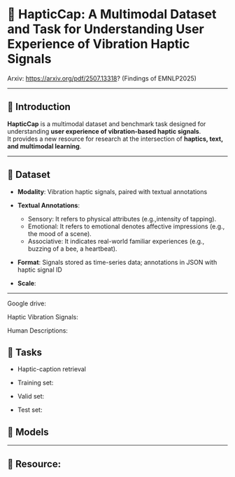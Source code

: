 # 📌 HapticCap: A Multimodal Dataset and Task for Understanding User Experience of Vibration Haptic Signals

Arxiv: https://arxiv.org/pdf/2507.13318? (Findings of EMNLP2025) 

---

## 📖 Introduction
**HapticCap** is a multimodal dataset and benchmark task designed for understanding **user experience of vibration-based haptic signals**.  
It provides a new resource for research at the intersection of **haptics, text, and multimodal learning**.

---

## 📂 Dataset
- **Modality**: Vibration haptic signals, paired with textual annotations  
- **Textual Annotations**:  
  - Sensory: It refers to physical attributes (e.g.,intensity of tapping).
  - Emotional: It refers to emotional denotes affective impressions (e.g., the mood of a scene).
  - Associative: It indicates real-world familiar experiences (e.g., buzzing of a bee, a heartbeat).
 
- **Format**: Signals stored as time-series data; annotations in JSON with haptic signal ID  
- **Scale**: 

---

Google drive:

Haptic Vibration Signals:

Human Descriptions:


## 🧩 Tasks
- Haptic-caption retrieval

- Training set:

- Valid set:

- Test set:

## 🧩 Models



---

## 🚀 Resource:







